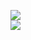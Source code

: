 [![](https://img.shields.io/badge/Made%20With-Github%20Spray-lightgrey.svg?style=for-the-badge&logo=github)](https://github.com/Annihil/github-spray#28952)  
[![](https://i.imgur.com/2DrTn0Z.gif)](https://github.com/Annihil/github-spray)